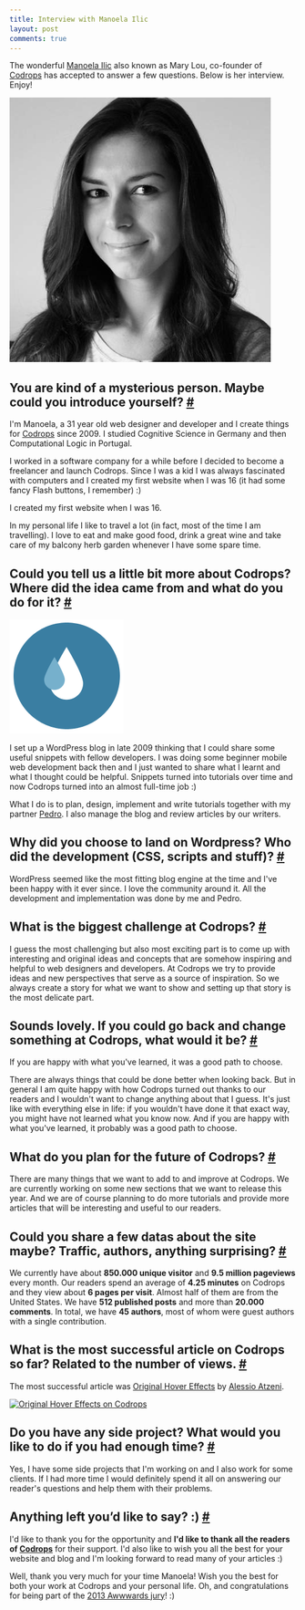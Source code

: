 ```yaml
---
title: Interview with Manoela Ilic
layout: post
comments: true
---
```

<section>
<p class="explanation">The wonderful <a href="https://twitter.com/crnacura">Manoela Ilic</a> also known as Mary Lou, co-founder of <a href="http://tympanus.net/codrops/">Codrops</a> has accepted to answer a few questions. Below is her interview. Enjoy!</p>
</section>
<section id="introduction">
<img class="pull-image--left" src="/images/interview-manoela-ilic__manoela.jpg" alt="Photo Manoela Ilic">
<h2 class="h4"><span class="fontawesome-comments icon-left" style="color: #aaa"></span>You are kind of a mysterious person. Maybe could you introduce yourself? <a href="#introduction">#</a></h2>
<p>I'm Manoela, a 31 year old web designer and developer and I create things for <a href="http://tympanus.net/codrops/">Codrops</a> since 2009. I studied Cognitive Science in Germany and then Computational Logic in Portugal.</p>
<p>I worked in a software company for a while before I decided to become a freelancer and launch Codrops. Since I was a kid I was always fascinated with computers and I created my first website when I was 16 (it had some fancy Flash buttons, I remember) :)</p>
<p class="pull-quote--right">I created my first website when I was 16.</p>
<p>In my personal life I like to travel a lot (in fact, most of the time I am travelling). I love to eat and make good food, drink a great wine and take care of my balcony herb garden whenever I have some spare time.</p>
</section>
<section id="codrops">
<h2 class="h4"><span class="fontawesome-comments icon-left" style="color: #aaa"></span>Could you tell us a little bit more about Codrops? Where did the idea came from and what do you do for it? <a href="#codrops">#</a></h2>
<img class="pull-image--left" src="/images/interview-manoela-ilic__codrops.png" alt="Codrops logo" />
<p>I set up a WordPress blog in late 2009 thinking that I could share some useful snippets with fellow developers. I was doing some beginner mobile web development back then and I just wanted to share what I learnt and what I thought could be helpful. Snippets turned into tutorials over time and now Codrops turned into an almost full-time job :)  </p>
<p>What I do is to plan, design, implement and write tutorials together with my partner <a href="https://twitter.com/o_telho">Pedro</a>. I also manage the blog and review articles by our writers.</p>
</section>
<section id="why-wordpress">
<h2 class="h4"><span class="fontawesome-comments icon-left" style="color: #aaa"></span>Why did you choose to land on Wordpress? Who did the development (CSS, scripts and stuff)? <a href="#why-wordpress">#</a></h2>
<p>WordPress seemed like the most fitting blog engine at the time and I've been happy with it ever since. I love the community around it. 
All the development and implementation was done by me and Pedro.</p>
</section>
<section id="biggest-challenge">
<h2 class="h4"><span class="fontawesome-comments icon-left" style="color: #aaa"></span>What is the biggest challenge at Codrops? <a href="#biggest-challenge">#</a></h2>
<p>I guess the most challenging but also most exciting part is to come up with interesting and original ideas and concepts that are somehow inspiring and helpful to web designers and developers. At Codrops we try to provide ideas and new perspectives that serve as a source of inspiration. So we always create a story for what we want to show and setting up that story is the most delicate part. </p>
</section>
<section id="change-something">
<h2 class="h4"><span class="fontawesome-comments icon-left" style="color: #aaa"></span>Sounds lovely. If you could go back and change something at Codrops, what would it be? <a href="#change-something">#</a></h2>
<p class="pull-quote--right">If you are happy with what you've learned, it was a good path to choose.</p>
<p>There are always things that could be done better when looking back. But in general I am quite happy with how Codrops turned out thanks to our readers and I wouldn't want to change anything about that I guess. It's just like with everything else in life: if you wouldn't have done it that exact way, you might have not learned what you know now. And if you are happy with what you've learned, it probably was a good path to choose. </p>
</section>
<section id="future-of-codrops">
<h2 class="h4"><span class="fontawesome-comments icon-left" style="color: #aaa"></span>What do you plan for the future of Codrops? <a href="#future-of-codrops">#</a></h2>
<p>There are many things that we want to add to and improve at Codrops. We are currently working on some new sections that we want to release this year. And we are of course planning to do more tutorials and provide more articles that will be interesting and useful to our readers.</p>
</section>
<section id="data">
<h2 class="h4"><span class="fontawesome-comments icon-left" style="color: #aaa"></span>Could you share a few datas about the site maybe? Traffic, authors, anything surprising? <a href="#data">#</a></h2>
<p>We currently have about <strong>850.000 unique visitor</strong> and <strong>9.5 million pageviews</strong> every month. Our readers spend an average of <strong>4.25 minutes</strong> on Codrops and they view about <strong>6 pages per visit</strong>. Almost half of them are from the United States. We have <strong>512 published posts</strong> and more than <strong>20.000 comments</strong>. In total, we have <strong>45 authors</strong>, most of whom were guest authors with a single contribution. </p>
</section>
<section id="best-codrops-article">
<h2 class="h4"><span class="fontawesome-comments icon-left" style="color: #aaa"></span>What is the most successful article on Codrops so far? Related to the number of views. <a href="#best-codrops-article">#</a></h2>
<p>The most successful article was <a href="http://tympanus.net/codrops/2011/11/02/original-hover-effects-with-css3/">Original Hover Effects</a> by <a href="https://twitter.com/Bluxart">Alessio Atzeni</a>.</p>
<a title="Original Hover Effects on Codrops" href="http://tympanus.net/codrops/2011/11/02/original-hover-effects-with-css3/"><img src="http://cdn2.tympanus.net/codrops/wp-content/uploads/2011/11/OriginalHoverEffects.jpg?84cd58" alt="Original Hover Effects on Codrops"></a>
</section>
<section id="side-projects">
<h2 class="h4"><span class="fontawesome-comments icon-left" style="color: #aaa"></span>Do you have any side project? What would you like to do if you had enough time? <a href="#side-projects">#</a></h2>
<p>Yes, I have some side projects that I'm working on and I also work for some clients. If I had more time I would definitely spend it all on answering our reader's questions and help them with their problems. </p>
</section>
<section id="final-words">
<h2 class="h4"><span class="fontawesome-comments icon-left" style="color: #aaa"></span>Anything left you’d like to say? :) <a href="#final-words">#</a></h2>
<p>I'd like to thank you for the opportunity and <strong>I'd like to thank all the readers of <a href="http://tympanus.com/codrops/">Codrops</a></strong> for their support. I'd also like to wish you all the best for your website and blog and I'm looking forward to read many of your articles :)</p>
<p class='explanation'>Well, thank you very much for your time Manoela! Wish you the best for both your work at Codrops and your personal life. Oh, and congratulations for being part of the <a href="http://www.awwwards.com/jury/2013">2013 Awwwards jury</a>! :)</p>
</section>
